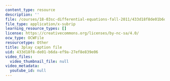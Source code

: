 ```yaml
---
content_type: resource
description: ''
file: /courses/18-03sc-differential-equations-fall-2011/433d18f8de01b6daef9a27ef8e839e06_LbKKzMag5Rc.srt
file_type: application/x-subrip
learning_resource_types: []
license: https://creativecommons.org/licenses/by-nc-sa/4.0/
ocw_type: OCWFile
resourcetype: Other
title: 3play caption file
uid: 433d18f8-de01-b6da-ef9a-27ef8e839e06
video_files:
  video_thumbnail_file: null
video_metadata:
  youtube_id: null
---
```

